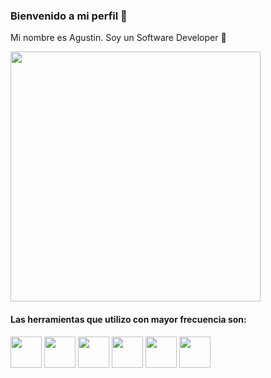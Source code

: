 ### Bienvenido a mi perfil 🤙

Mi nombre es Agustin. Soy un Software Developer 🚀

<img src="https://github.com/mendezag/mendezag/blob/main/developer.gif" width="400" height = "400">

#### Las herramientas que utilizo con mayor frecuencia son:
<img src="https://github.com/mendezag/mendezag/blob/main/img/java.png" width="50" height = "50">      <img src="https://github.com/mendezag/mendezag/blob/main/img/javascrip.png" width="50" height = "50">      <img src="https://github.com/mendezag/mendezag/blob/main/img/node.png" width="50" height = "50">      <img src="https://github.com/mendezag/mendezag/blob/main/img/reactnative.jpg" width="50" height = "50">   <img src="https://github.com/mendezag/mendezag/blob/main/img/mongodb.jpg" width="50" height = "50">      <img src="https://github.com/mendezag/mendezag/blob/main/img/firebase.png" width="50" height = "50">
